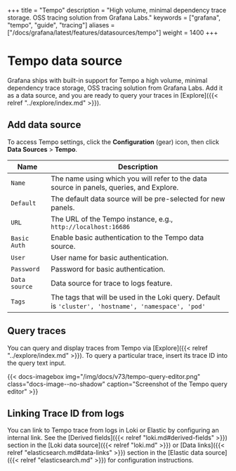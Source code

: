 +++
title = "Tempo"
description = "High volume, minimal dependency trace storage. OSS tracing solution from Grafana Labs."
keywords = ["grafana", "tempo", "guide", "tracing"]
aliases = ["/docs/grafana/latest/features/datasources/tempo"]
weight = 1400
+++

# Tempo data source

Grafana ships with built-in support for Tempo a high volume, minimal dependency trace storage, OSS tracing solution from Grafana Labs. Add it as a data source, and you are ready to query your traces in [Explore]({{< relref "../explore/index.md" >}}).

## Add data source

To access Tempo settings, click the **Configuration** (gear) icon, then click **Data Sources** > **Tempo**.

| Name          | Description                                                                                          |
| ------------- | ---------------------------------------------------------------------------------------------------- |
| `Name`        | The name using which you will refer to the data source in panels, queries, and Explore.              |
| `Default`     | The default data source will be pre-selected for new panels.                                         |
| `URL`         | The URL of the Tempo instance, e.g., `http://localhost:16686`                                        |
| `Basic Auth`  | Enable basic authentication to the Tempo data source.                                                |
| `User`        | User name for basic authentication.                                                                  |
| `Password`    | Password for basic authentication.                                                                   |
| `Data source` | Data source for trace to logs feature.                                                               |
| `Tags`        | The tags that will be used in the Loki query. Default is `'cluster', 'hostname', 'namespace', 'pod'` |

## Query traces

You can query and display traces from Tempo via [Explore]({{< relref "../explore/index.md" >}}).
To query a particular trace, insert its trace ID into the query text input.

{{< docs-imagebox img="/img/docs/v73/tempo-query-editor.png" class="docs-image--no-shadow" caption="Screenshot of the Tempo query editor" >}}

## Linking Trace ID from logs

You can link to Tempo trace from logs in Loki or Elastic by configuring an internal link. See the [Derived fields]({{< relref "loki.md#derived-fields" >}}) section in the [Loki data source]({{< relref "loki.md" >}}) or [Data links]({{< relref "elasticsearch.md#data-links" >}}) section in the [Elastic data source]({{< relref "elasticsearch.md" >}}) for configuration instructions.
